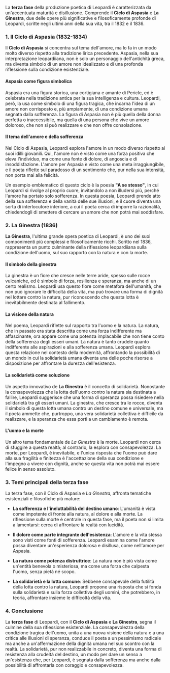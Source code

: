 La **terza fase** della produzione poetica di Leopardi è caratterizzata da un'accentuata maturità e disillusione. Comprende il **Ciclo di Aspasia** e **La Ginestra**, due delle opere più significative e filosoficamente profonde di Leopardi, scritte negli ultimi anni della sua vita, tra il 1832 e il 1836.

### 1. **Il Ciclo di Aspasia (1832-1834)**

Il **Ciclo di Aspasia** si concentra sul tema dell'amore, ma lo fa in un modo molto diverso rispetto alla tradizione lirica precedente. Aspasia, nella sua interpretazione leopardiiana, non è solo un personaggio dell'antichità greca, ma diventa simbolo di un amore non idealizzato e di una profonda riflessione sulla condizione esistenziale.

#### **Aspasia come figura simbolica**

Aspasia era una figura storica, una cortigiana e amante di Pericle, ed è celebrata nella tradizione antica per la sua intelligenza e cultura. Leopardi, però, la usa come simbolo di una figura tragica, che incarna l'idea di un amore non corrisposto e, più ampiamente, di una condizione umana segnata dalla sofferenza. La figura di Aspasia non è più quella della donna perfetta o inaccessibile, ma quella di una persona che vive un amore doloroso, che non si può realizzare e che non offre consolazione.

#### **Il tema dell'amore e della sofferenza**

Nel Ciclo di Aspasia, Leopardi esplora l'amore in un modo diverso rispetto ai suoi idilli giovanili. Qui, l'amore non è visto come una forza positiva che eleva l'individuo, ma come una fonte di dolore, di angoscia e di insoddisfazione. L'amore per Aspasia è visto come una meta irraggiungibile, e il poeta riflette sul paradosso di un sentimento che, pur nella sua intensità, non porta mai alla felicità.

Un esempio emblematico di questo ciclo è la poesia **"A se stesso"**, in cui Leopardi si rivolge al proprio cuore, invitandolo a non illudersi più, perché l'amore ha portato solo sofferenza. In questa poesia, Leopardi prende atto della sua sofferenza e della vanità delle sue illusioni, e il cuore diventa una sorta di interlocutore interiore, a cui il poeta cerca di imporre la razionalità, chiedendogli di smettere di cercare un amore che non potrà mai soddisfare.

### 2. **La Ginestra (1836)**

**La Ginestra**, l'ultima grande opera poetica di Leopardi, è uno dei suoi componimenti più complessi e filosoficamente ricchi. Scritto nel 1836, rappresenta un punto culminante della riflessione leopardiiana sulla condizione dell'uomo, sul suo rapporto con la natura e con la morte.

#### **Il simbolo della ginestra**

La ginestra è un fiore che cresce nelle terre aride, spesso sulle rocce vulcaniche, ed è simbolo di forza, resilienza e speranza, ma anche di un certo realismo. Leopardi usa questo fiore come metafora dell'umanità, che non può ignorare le difficoltà della vita, ma può trovare una forma di dignità nel lottare contro la natura, pur riconoscendo che questa lotta è inevitabilmente destinata al fallimento.

#### **La visione della natura**

Nel poema, Leopardi riflette sul rapporto tra l'uomo e la natura. La natura, che in passato era stata descritta come una forza indifferente ma affascinante, ora appare come una potenza implacabile che non tiene conto della sofferenza degli esseri umani. La natura è tanto crudele quanto indifferente alle aspirazioni e alla sofferenza umana. Leopardi esplora questa relazione nel contesto della modernità, affrontando la possibilità di un mondo in cui la solidarietà umana diventa una delle poche risorse a disposizione per affrontare la durezza dell'esistenza.

#### **La solidarietà come soluzione**

Un aspetto innovativo de **La Ginestra** è il concetto di solidarietà. Nonostante la consapevolezza che la lotta dell'uomo contro la natura sia destinata a fallire, Leopardi suggerisce che una forma di speranza possa risiedere nella solidarietà tra gli esseri umani. La ginestra, che cresce tra le rocce, diventa il simbolo di questa lotta umana contro un destino comune e universale, ma il poeta ammette che, purtroppo, una vera solidarietà collettiva è difficile da realizzare, e la speranza che essa porti a un cambiamento è remota.

#### **L'uomo e la morte**

Un altro tema fondamentale de _La Ginestra_ è la morte. Leopardi non cerca di sfuggire a questa realtà; al contrario, la esplora con consapevolezza. La morte, per Leopardi, è inevitabile, e l'unica risposta che l'uomo può dare alla sua fragilità e finitezza è l'accettazione della sua condizione e l'impegno a vivere con dignità, anche se questa vita non potrà mai essere felice in senso assoluto.

### 3. **Temi principali della terza fase**

La terza fase, con il Ciclo di Aspasia e _La Ginestra_, affronta tematiche esistenziali e filosofiche più mature:

- **La sofferenza e l'ineluttabilità del destino umano**: L'umanità è vista come impotente di fronte alla natura, al dolore e alla morte. La riflessione sulla morte è centrale in questa fase, ma il poeta non si limita a lamentarsi: cerca di affrontare la realtà con lucidità.
    
- **Il dolore come parte integrante dell'esistenza**: L'amore e la vita stessa sono visti come fonti di sofferenza. Leopardi esamina come l'amore possa diventare un'esperienza dolorosa e disillusa, come nell'amore per Aspasia.
    
- **La natura come potenza distruttrice**: La natura non è più vista come un'entità benevola o misteriosa, ma come una forza che calpesta l'uomo, senza pietà né scopo.
    
- **La solidarietà e la lotta comune**: Sebbene consapevole della futilità della lotta contro la natura, Leopardi propone una risposta che si fonda sulla solidarietà e sulla forza collettiva degli uomini, che potrebbero, in teoria, affrontare insieme le difficoltà della vita.
    

### 4. **Conclusione**

La **terza fase** di Leopardi, con il **Ciclo di Aspasia** e **La Ginestra**, segna il culmine della sua riflessione esistenziale. La consapevolezza della condizione tragica dell'uomo, unita a una nuova visione della natura e a una critica alle illusioni di speranza, conduce il poeta a un pessimismo radicale ma anche a un'affermazione della dignità umana nel suo scontro con la realtà. La solidarietà, pur non realizzabile in concreto, diventa una forma di resistenza alla crudeltà del destino, un modo per dare un senso a un'esistenza che, per Leopardi, è segnata dalla sofferenza ma anche dalla possibilità di affrontarla con coraggio e consapevolezza.